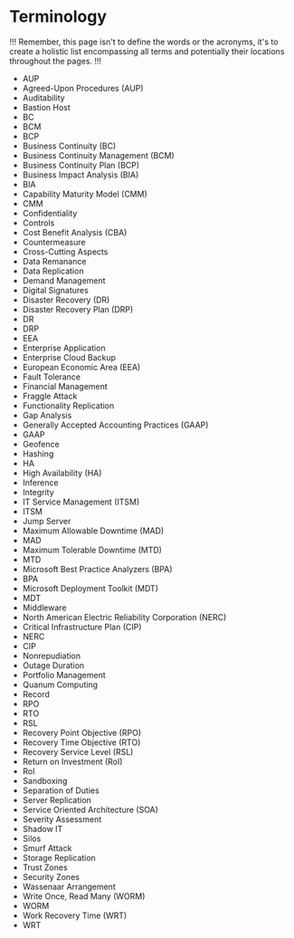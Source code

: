 # Terminology

!!!
Remember, this page isn't to define the words or the acronyms, it's to create a holistic list encompassing all terms and potentially their locations throughout the pages.
!!!

- AUP
- Agreed-Upon Procedures (AUP)
- Auditability
- Bastion Host
- BC
- BCM
- BCP
- Business Continuity (BC)
- Business Continuity Management (BCM)
- Business Continuity Plan (BCP)
- Business Impact Analysis (BIA)
- BIA
- Capability Maturity Model (CMM)
- CMM
- Confidentiality
- Controls
- Cost Benefit Analysis (CBA)
- Countermeasure
- Cross-Cutting Aspects
- Data Remanance
- Data Replication
- Demand Management
- Digital Signatures
- Disaster Recovery (DR)
- Disaster Recovery Plan (DRP)
- DR
- DRP
- EEA
- Enterprise Application
- Enterprise Cloud Backup
- European Economic Area (EEA)
- Fault Tolerance
- Financial Management
- Fraggle Attack
- Functionality Replication
- Gap Analysis
- Generally Accepted Accounting Practices (GAAP)
- GAAP
- Geofence
- Hashing
- HA
- High Availability (HA)
- Inference
- Integrity
- IT Service Management (ITSM)
- ITSM
- Jump Server
- Maximum Allowable Downtime (MAD)
- MAD
- Maximum Tolerable Downtime (MTD)
- MTD
- Microsoft Best Practice Analyzers (BPA)
- BPA
- Microsoft Deployment Toolkit (MDT)
- MDT
- Middleware
- North American Electric Reliability Corporation (NERC)
- Critical Infrastructure Plan (CIP)
- NERC
- CIP
- Nonrepudiation
- Outage Duration
- Portfolio Management
- Quanum Computing
- Record
- RPO
- RTO
- RSL
- Recovery Point Objective (RPO)
- Recovery Time Objective (RTO)
- Recovery Service Level (RSL)
- Return on Investment (RoI)
- RoI
- Sandboxing
- Separation of Duties
- Server Replication
- Service Oriented Architecture (SOA)
- Severity Assessment
- Shadow IT
- Silos
- Smurf Attack
- Storage Replication
- Trust Zones
- Security Zones
- Wassenaar Arrangement
- Write Once, Read Many (WORM)
- WORM
- Work Recovery Time (WRT)
- WRT